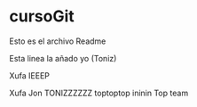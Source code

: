 # cursoGit
Esto es el archivo Readme


Esta linea la añado yo (Toniz)


Xufa
IEEEP

Xufa
Jon
TONIZZZZZZ
toptoptop ininin
Top team
